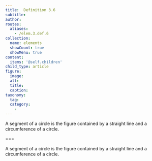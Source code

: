 ```yaml
---
title:  Definition 3.6
subtitle: 
author:
routes:
  aliases:
    - /elem.3.def.6
collection:
  name: elements
  showCount: true
  showMenu: true
content:
  items: '@self.children'
child_type: article
figure:
  image:
  alt:
  title:
  caption:
taxonomy:
  tag:
  category:
    - 
---
```


<p>A <hi rend="bold">segment of a circle</hi> is the figure contained by a straight line and a circumference of a circle.</p>

===

<p>A <span class="bold">segment of a circle</span> is the figure contained by a straight line and a circumference of a circle.</p>
